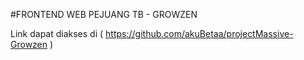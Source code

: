 #FRONTEND WEB PEJUANG TB - GROWZEN

Link dapat diakses di ( https://github.com/akuBetaa/projectMassive-Growzen )
